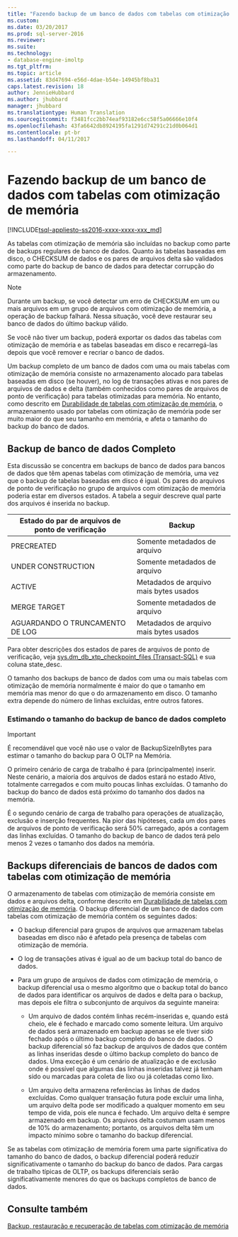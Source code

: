 ```yaml
---
title: "Fazendo backup de um banco de dados com tabelas com otimização de memória | Microsoft Docs"
ms.custom: 
ms.date: 03/20/2017
ms.prod: sql-server-2016
ms.reviewer: 
ms.suite: 
ms.technology:
- database-engine-imoltp
ms.tgt_pltfrm: 
ms.topic: article
ms.assetid: 83d47694-e56d-4dae-b54e-14945bf8ba31
caps.latest.revision: 18
author: JennieHubbard
ms.author: jhubbard
manager: jhubbard
ms.translationtype: Human Translation
ms.sourcegitcommit: f3481fcc2bb74eaf93182e6cc58f5a06666e10f4
ms.openlocfilehash: 43fa6642db8924195fa1291d74291c21d0b064d1
ms.contentlocale: pt-br
ms.lasthandoff: 04/11/2017

---
```

# <a name="backing-up-a-database-with-memory-optimized-tables"></a>Fazendo backup de um banco de dados com tabelas com otimização de memória
[!INCLUDE[tsql-appliesto-ss2016-xxxx-xxxx-xxx_md](../../includes/tsql-appliesto-ss2016-xxxx-xxxx-xxx-md.md)]

  As tabelas com otimização de memória são incluídas no backup como parte de backups regulares de banco de dados. Quanto às tabelas baseadas em disco, o CHECKSUM de dados e os pares de arquivos delta são validados como parte do backup de banco de dados para detectar corrupção do armazenamento.  
  
> [!NOTE]  
>  Durante um backup, se você detectar um erro de CHECKSUM em um ou mais arquivos em um grupo de arquivos com otimização de memória, a operação de backup falhará. Nessa situação, você deve restaurar seu banco de dados do último backup válido.  
>   
>  Se você não tiver um backup, poderá exportar os dados das tabelas com otimização de memória e as tabelas baseadas em disco e recarregá-las depois que você remover e recriar o banco de dados.  
  
 Um backup completo de um banco de dados com uma ou mais tabelas com otimização de memória consiste no armazenamento alocado para tabelas baseadas em disco (se houver), no log de transações ativas e nos pares de arquivos de dados e delta (também conhecidos como pares de arquivos de ponto de verificação) para tabelas otimizadas para memória. No entanto, como descrito em [Durabilidade de tabelas com otimização de memória](../../relational-databases/in-memory-oltp/durability-for-memory-optimized-tables.md), o armazenamento usado por tabelas com otimização de memória pode ser muito maior do que seu tamanho em memória, e afeta o tamanho do backup do banco de dados.  
  
## <a name="full-database-backup"></a>Backup de banco de dados Completo  
 Esta discussão se concentra em backups de banco de dados para bancos de dados que têm apenas tabelas com otimização de memória, uma vez que o backup de tabelas baseadas em disco é igual. Os pares do arquivos de ponto de verificação no grupo de arquivos com otimização de memória poderia estar em diversos estados. A tabela a seguir descreve qual parte dos arquivos é inserida no backup.  
  
|Estado do par de arquivos de ponto de verificação|Backup|  
|--------------------------------|------------|  
|PRECREATED|Somente metadados de arquivo|  
|UNDER CONSTRUCTION|Somente metadados de arquivo|  
|ACTIVE|Metadados de arquivo mais bytes usados|  
|MERGE TARGET|Somente metadados de arquivo|  
|AGUARDANDO O TRUNCAMENTO DE LOG|Metadados de arquivo mais bytes usados|  
  
 Para obter descrições dos estados de pares de arquivos de ponto de verificação, veja [sys.dm_db_xtp_checkpoint_files &#40;Transact-SQL&#41;](../../relational-databases/system-dynamic-management-views/sys-dm-db-xtp-checkpoint-files-transact-sql.md) e sua coluna state_desc.  
  
 O tamanho dos backups de banco de dados com uma ou mais tabelas com otimização de memória normalmente é maior do que o tamanho em memória mas menor do que o do armazenamento em disco. O tamanho extra depende do número de linhas excluídas, entre outros fatores.  
  
### <a name="estimating-size-of-full-database-backup"></a>Estimando o tamanho do backup de banco de dados completo  
  
> [!IMPORTANT]  
>  É recomendável que você não use o valor de BackupSizeInBytes para estimar o tamanho do backup para O OLTP na Memória.  
  
 O primeiro cenário de carga de trabalho é para (principalmente) inserir. Neste cenário, a maioria dos arquivos de dados estará no estado Ativo, totalmente carregados e com muito poucas linhas excluídas. O tamanho do backup do banco de dados está próximo do tamanho dos dados na memória.  
  
 É o segundo cenário de carga de trabalho para operações de atualização, exclusão e inserção frequentes. Na pior das hipóteses, cada um dos pares de arquivos de ponto de verificação será 50% carregado, após a contagem das linhas excluídas. O tamanho do backup de banco de dados terá pelo menos 2 vezes o tamanho dos dados na memória.  
  
## <a name="differential-backups-of-databases-with-memory-optimized-tables"></a>Backups diferenciais de bancos de dados com tabelas com otimização de memória  
 O armazenamento de tabelas com otimização de memória consiste em dados e arquivos delta, conforme descrito em [Durabilidade de tabelas com otimização de memória](../../relational-databases/in-memory-oltp/durability-for-memory-optimized-tables.md). O backup diferencial de um banco de dados com tabelas com otimização de memória contém os seguintes dados:  
  
-   O backup diferencial para grupos de arquivos que armazenam tabelas baseadas em disco não é afetado pela presença de tabelas com otimização de memória.  
  
-   O log de transações ativas é igual ao de um backup total do banco de dados.  
  
-   Para um grupo de arquivos de dados com otimização de memória, o backup diferencial usa o mesmo algoritmo que o backup total do banco de dados para identificar os arquivos de dados e delta para o backup, mas depois ele filtra o subconjunto de arquivos da seguinte maneira:  
  
    -   Um arquivo de dados contém linhas recém-inseridas e, quando está cheio, ele é fechado e marcado como somente leitura. Um arquivo de dados será armazenado em backup apenas se ele tiver sido fechado após o último backup completo do banco de dados. O backup diferencial só faz backup de arquivos de dados que contém as linhas inseridas desde o último backup completo do banco de dados. Uma exceção é um cenário de atualização e de exclusão onde é possível que algumas das linhas inseridas talvez já tenham sido ou marcadas para coleta de lixo ou já coletadas como lixo.  
  
    -   Um arquivo delta armazena referências às linhas de dados excluídas. Como qualquer transação futura pode excluir uma linha, um arquivo delta pode ser modificado a qualquer momento em seu tempo de vida, pois ele nunca é fechado. Um arquivo delta é sempre armazenado em backup. Os arquivos delta costumam usam menos de 10% do armazenamento; portanto, os arquivos delta têm um impacto mínimo sobre o tamanho do backup diferencial.  
  
 Se as tabelas com otimização de memória forem uma parte significativa do tamanho do banco de dados, o backup diferencial poderá reduzir significativamente o tamanho do backup do banco de dados. Para cargas de trabalho típicas de OLTP, os backups diferenciais serão significativamente menores do que os backups completos de banco de dados.  
  
## <a name="see-also"></a>Consulte também  
 [Backup, restauração e recuperação de tabelas com otimização de memória](http://msdn.microsoft.com/library/3f083347-0fbb-4b19-a6fb-1818d545e281)  
  
  
